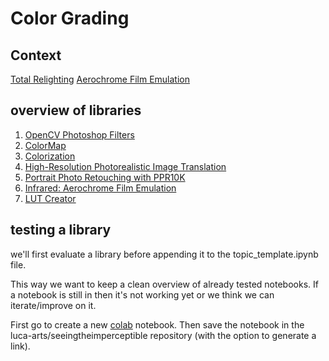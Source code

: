 # Color Grading

## Context

[Total Relighting](https://augmentedperception.github.io/total_relighting/)
[Aerochrome Film Emulation](https://teaandtechtime.com/emulating-kodak-aerochrome-infrared-film-with-python-image-processing/)


## overview of libraries

1. [OpenCV Photoshop Filters](https://github.com/spmallick/learnopencv/tree/master/Photoshop-Filters-in-OpenCV)
2. [ColorMap](https://github.com/spmallick/learnopencv/tree/master/Colormap)
3. [Colorization](https://github.com/spmallick/learnopencv/tree/master/Colorization)
4. [High-Resolution Photorealistic Image Translation](https://github.com/csjliang/LPTN)
5. [Portrait Photo Retouching with PPR10K](https://github.com/csjliang/PPR10K)
6. [Infrared: Aerochrome Film Emulation](https://github.com/Tschucker/Python-Aerochrome-Film-Emulation)
7. [LUT Creator](https://github.com/steveseguin/color-grading)

## testing a library

we'll first evaluate a library before appending it to the topic_template.ipynb file.

This way we want to keep a clean overview of already tested notebooks. If a notebook is still in <tests> then it's not working yet or we think we can iterate/improve on it.

First go to create a new [colab](https://colab.research.google.com) notebook. Then save the notebook in the luca-arts/seeingtheimperceptible repository (with the option to generate a link).
